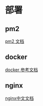 # 部署

## pm2
[pm2  文档](https://pm2.keymetrics.io/docs/usage/quick-start/)

## docker
[docker 参考文档](https://docs.docker.com/reference/)

## nginx
[nginx中文文档](https://www.nginx.cn/doc/)